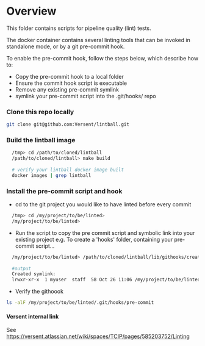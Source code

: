 # Overview

This folder contains scripts for pipeline quality (lint) tests. 

The docker container contains several linting tools that can be invoked in standalone mode, or by a git pre-commit hook.

To enable the pre-commit hook, follow the steps below, which describe how to: 
+ Copy the pre-commit hook to a local folder
+ Ensure the commit hook script is executable
+ Remove any existing pre-commit symlink
+ symlink your pre-commit script into the .git/hooks/ repo

###  Clone this repo locally
```bash
git clone git@github.com:Versent/lintball.git
```

### Build the lintball image
```bash
  /tmp> cd /path/to/cloned/lintball
  /path/to/cloned/lintball> make build
  
  # verify your lintball docker image built
  docker images | grep lintball
```

### Install the pre-commit script and hook
+ cd to the git project you would like to have linted before every commit
```bash
  /tmp> cd /my/project/to/be/linted>
  /my/project/to/be/linted>
```

+ Run the script to copy the pre commit script and symbolic link into your existing project
e.g. To create a 'hooks' folder, containing your pre-commit script... 
```bash
  /my/project/to/be/linted> /path/to/cloned/lintball/lib/githooks/create-local-pre-commit-hook.sh  hooks
  
  #output
  Created symlink: 
  lrwxr-xr-x  1 myuser  staff  58 Oct 26 11:06 /my/project/to/be/linted/.git/hooks/pre-commit@ -> /my/project/to/be/linted/hooks/pre-commit
```

+ Verify the githoook
```bash
ls -alF /my/project/to/be/linted/.git/hooks/pre-commit
```

#### Versent internal link
See https://versent.atlassian.net/wiki/spaces/TCIP/pages/585203752/Linting




